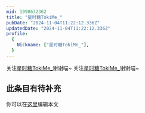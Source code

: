 ```yaml
---
mid: 1998632362
title: "星时糖TokiMe_"
pubDate: "2024-11-04T11:22:12.336Z"
updatedDate: "2024-11-04T11:22:12.336Z"
profile:
  {
    Nickname: ["星时糖TokiMe_"],
  }
---
```


关注[星时糖TokiMe_](https://space.bilibili.com/1998632362)谢谢喵~ 关注[星时糖TokiMe_](https://space.bilibili.com/1998632362)谢谢喵~

## 此条目有待补充
你可以在[这里](https://github.com/Yuhanawa/VTuber.ICU-Content/edit/master/v/星时糖TokiMe_/index.md)编辑本文
